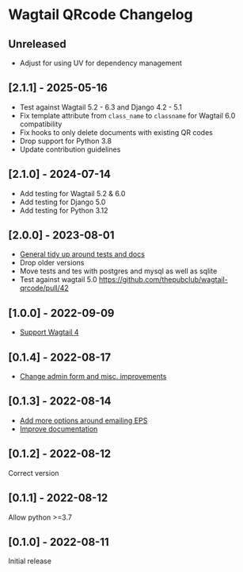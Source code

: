 # Wagtail QRcode Changelog

## Unreleased

- Adjust for using UV for dependency management

## [2.1.1] - 2025-05-16

- Test against Wagtail 5.2 - 6.3 and Django 4.2 - 5.1
- Fix template attribute from `class_name` to `classname` for Wagtail 6.0 compatibility
- Fix hooks to only delete documents with existing QR codes
- Drop support for Python 3.8
- Update contribution guidelines

## [2.1.0] - 2024-07-14

- Add testing for Wagtail 5.2 & 6.0
- Add testing for Django 5.0
- Add testing for Python 3.12

## [2.0.0] - 2023-08-01

- [General tidy up around tests and docs](https://github.com/nickmoreton/wagtail-qrcode/pull/28)
- Drop older versions
- Move tests and tes with postgres and mysql as well as sqlite
- Test against wagtail 5.0 <https://github.com/thepubclub/wagtail-qrcode/pull/42>

## [1.0.0] - 2022-09-09

- [Support Wagtail 4](https://github.com/nickmoreton/wagtail-qrcode/pull/24)

## [0.1.4] - 2022-08-17

- [Change admin form and misc. improvements](https://github.com/nickmoreton/wagtail-qrcode/pull/23)

## [0.1.3] - 2022-08-14

- [Add more options around emailing EPS](https://github.com/nickmoreton/wagtail-qrcode/pull/19)
- [Improve documentation](https://github.com/nickmoreton/wagtail-qrcode/pull/18)

## [0.1.2] - 2022-08-12

Correct version

## [0.1.1] - 2022-08-12

Allow python >=3.7

## [0.1.0] - 2022-08-11

Initial release
